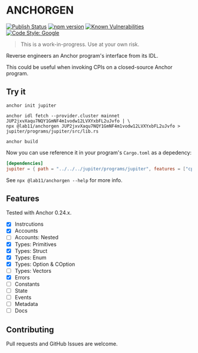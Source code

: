 ANCHORGEN
===

[![Publish Status](https://github.com/labeleven-dev/anchorgen/actions/workflows/publish.yml/badge.svg)](https://github.com/labeleven-dev/anchorgen/actions/workflows/publish.yml) [![npm version](https://badge.fury.io/js/@lab11%2Fanchorgen.svg)](https://www.npmjs.com/package/@lab11/anchorgen) [![Known Vulnerabilities](https://snyk.io/test/github/labeleven-dev/anchorgen/badge.svg)](https://snyk.io/test/github/labeleven-dev/anchorgen) [![Code Style: Google](https://img.shields.io/badge/code%20style-google-blueviolet.svg)](https://github.com/google/gts)

> This is a work-in-progress. Use at your own risk.

Reverse engineers an Anchor program's interface from its IDL.

This could be useful when invoking CPIs on a closed-source Anchor program.

Try it
---

```
anchor init jupiter

anchor idl fetch --provider.cluster mainnet JUP2jxvXaqu7NQY1GmNF4m1vodw12LVXYxbFL2uJvfo | \
npx @lab11/anchorgen JUP2jxvXaqu7NQY1GmNF4m1vodw12LVXYxbFL2uJvfo > jupiter/programs/jupiter/src/lib.rs

anchor build
```

Now you can use reference it in your program's `Cargo.toml` as a depedency:

```toml
[dependencies]
jupiter = { path = "../../../jupiter/programs/jupiter", features = ["cpi", "no-entrypoint"] }
```

See `npx @lab11/anchorgen --help` for more info.

Features
---

Tested with Anchor 0.24.x.

- [x] Instrcutions
- [x] Accounts
- [ ] Accounts: Nested
- [x] Types: Primitives
- [x] Types: Struct
- [x] Types: Enum
- [x] Types: Option & COption
- [ ] Types: Vectors
- [x] Errors
- [ ] Constants
- [ ] State
- [ ] Events
- [ ] Metadata
- [ ] Docs

Contributing
---

Pull requests and GitHub Issues are welcome.